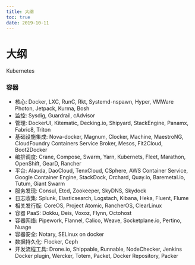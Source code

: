 ```yaml
---
title: 大纲
toc: true
date: 2019-10-11
---
```

# 大纲

Kubernetes


### 容器

- 核心: Docker, LXC, RunC, Rkt, Systemd-nspawn, Hyper, VMWare Photon, Jetpack, Kurma, Bosh
- 监控: Sysdig, Guardrail, cAdvisor
- 管理: DockerUI, Kitematic, Decking.io, Shipyard, StackEngine, Panamx, Fabric8, Triton
- 基础设施集成: Nova-docker, Magnum, Clocker, Machine, MaestroNG, CloudFoundry Containers Service Broker, Mesos, Fit2Cloud, Boot2Docker
- 编排调度: Crane, Compose, Swarm, Yarn, Kubernets, Fleet, Marathon, OpenShift, GearD, Rancher
- 平台: Alauda, DaoCloud, TenxCloud, CSphere, AWS Container Service, Google Container Engine, StackDock, Orchard, Quay.io, Baremetal.io, Tutum, Giant Swarm
- 服务发现: Consul, Etcd, Zookeeper, SkyDNS, Skydock
- 日志收集: Splunk, Elasticsearch, Logstach, Kibana, Heka, Fluent, Flume
- 相关发行版: CoreOS, Project Atomic, RancherOS, ClearLinux
- 容器 PaaS: Dokku, Deis, Voxoz, Flynn, Octohost
- 容器网络: Pipework, Flannel, Calico, Weave, Socketplane.io, Pertino, Nuage
- 容器安全: Notary, SELinux on docker
- 数据持久化: Flocker, Ceph
- 开发流程工具: Drone.io, Shippable, Runnable, NodeChecker, Jenkins Docker plugin, Wercker, Totem, Packet, Docker Repository, Packer
